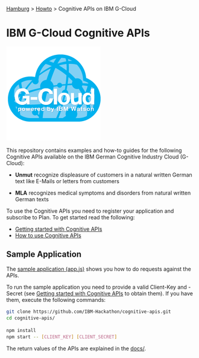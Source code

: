 [Hamburg](https://github.com/IBM-Hackathon/Hamburg2016/wiki) > [Howto](https://github.com/IBM-Hackathon/Hamburg2016/wiki/Howto) > Cognitive APIs on IBM G-Cloud

# IBM G-Cloud Cognitive APIs

![Logo](./docs/images/G-Cloud_label_250.png)

This repository contains examples and how-to guides for the following Cognitive APIs available on the IBM German Cognitive Industry Cloud (G-Cloud):

* **Unmut** recognize displeasure of customers in a natural written German text like E-Mails or letters from customers

* **MLA** recognizes medical symptoms and disorders from natural written German texts

To use the Cognitive APIs you need to register your application and subscribe to Plan. To get started read the following:

* [Getting started with Cognitive APIs](./docs/getting-started.md)
* [How to use Cognitive APIs](./docs/howto.md)

## Sample Application

The [sample application (app.js)](./app.js) shows you how to do requests against the APIs.

To run the sample application you need to provide a valid Client-Key and -Secret (see [Getting started with Cognitive APIs](./docs/getting-started.md) to obtain them). If you have them, execute the following commands:

```bash
git clone https://github.com/IBM-Hackathon/cognitive-apis.git
cd cognitive-apis/

npm install
npm start -- [CLIENT_KEY] [CLIENT_SECRET]
```

The return values of the APIs are explained in the [docs/](./docs/howto.md).
